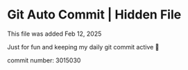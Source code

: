 # Git Auto Commit | Hidden File

This file was added Feb 12, 2025

Just for fun and keeping my daily git commit active 🤪

commit number: 3015030
